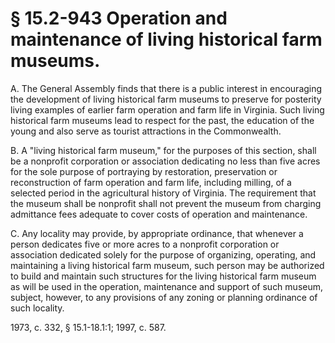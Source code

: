 # § 15.2-943 Operation and maintenance of living historical farm museums.

<p>A. The General Assembly finds that there is a public interest in encouraging the development of living historical farm museums to preserve for posterity living examples of earlier farm operation and farm life in Virginia. Such living historical farm museums lead to respect for the past, the education of the young and also serve as tourist attractions in the Commonwealth.</p><p>B. A "living historical farm museum," for the purposes of this section, shall be a nonprofit corporation or association dedicating no less than five acres for the sole purpose of portraying by restoration, preservation or reconstruction of farm operation and farm life, including milling, of a selected period in the agricultural history of Virginia. The requirement that the museum shall be nonprofit shall not prevent the museum from charging admittance fees adequate to cover costs of operation and maintenance.</p><p>C. Any locality may provide, by appropriate ordinance, that whenever a person dedicates five or more acres to a nonprofit corporation or association dedicated solely for the purpose of organizing, operating, and maintaining a living historical farm museum, such person may be authorized to build and maintain such structures for the living historical farm museum as will be used in the operation, maintenance and support of such museum, subject, however, to any provisions of any zoning or planning ordinance of such locality.</p><p>1973, c. 332, § 15.1-18.1:1; 1997, c. 587.</p>